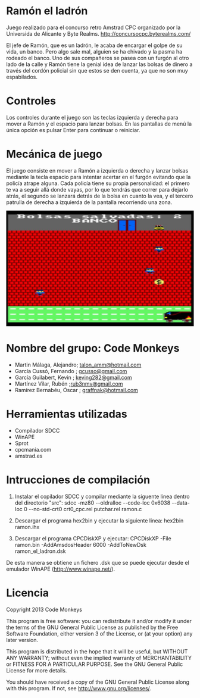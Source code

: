 Ramón el ladrón
===============
Juego realizado para el concurso retro Amstrad CPC organizado por la Universida de Alicante y Byte Realms.
http://concursocpc.byterealms.com/

El jefe de Ramón, que es un ladrón, le acaba de encargar el golpe de su vida, un banco. Pero algo sale mal, alguien se ha chivado y la pasma ha rodeado el banco. Uno de sus compañeros se pasea con un furgón al otro lado de la calle y Ramón tiene la genial idea de lanzar las bolsas de dinero a través del cordón policial sin que estos se den cuenta, ya que no son muy espabilados.

Controles
=========
Los controles durante el juego son las teclas izquierda y derecha para mover a Ramón y el espacio para lanzar bolsas.
En las pantallas de menú la única opción es pulsar Enter para continuar o reiniciar.

Mecánica de juego
=================
El juego consiste en mover a Ramón a izquierda o derecha y lanzar bolsas mediante la tecla espacio para intentar acertar en el furgón evitando que la policía atrape alguna.
Cada policía tiene su propia personalidad: el primero te va a seguir allá donde vayas, por lo que tendrás que correr para dejarlo atrás, el segundo se lanzará detrás de la bolsa en cuanto la vea, y el tercero patrulla de derecha a izquierda de la pantalla recorriendo una zona.

<img src="https://raw.githubusercontent.com/rubenmv/ramon-el-ladron/master/screenshot.png" alt="ramon el ladron captura de juego" />

Nombre del grupo: Code Monkeys
==============================
- Martin Málaga, Alejandro; talon_amm@hotmail.com
- García Cussó, Fernando ; gcusso@gmail.com  
- García Guilabert, Kevin ; keving282@gmail.com 
- Martínez Vilar, Rubén ;rub3nmv@gmail.com
- Ramírez Bernabéu, Óscar ; graffnak@hotmail.com 

Herramientas utilizadas
=======================
- Compilador SDCC
- WinAPE
- Sprot
- cpcmania.com
- amstrad.es

Intrucciones de compilación
===========================
1. Instalar el copilador SDCC y compilar mediante la siguente linea dentro del directorio "src":
sdcc -mz80 --oldralloc --code-loc 0x6038 --data-loc 0 --no-std-crt0 crt0_cpc.rel putchar.rel ramon.c

2. Descargar el programa hex2bin y ejecutar la siguiente linea:
hex2bin ramon.ihx

3. Descargar el programa CPCDiskXP y ejecutar:
CPCDiskXP -File ramon.bin -AddAmsdosHeader 6000 -AddToNewDsk ramon_el_ladron.dsk

De esta manera se obtiene un fichero .dsk que se puede ejecutar desde el emulador WinAPE (http://www.winape.net/).

Licencia
========
Copyright 2013 Code Monkeys

This program is free software: you can redistribute it and/or modify
it under the terms of the GNU General Public License as published by
the Free Software Foundation, either version 3 of the License, or
(at your option) any later version.

This program is distributed in the hope that it will be useful,
but WITHOUT ANY WARRANTY; without even the implied warranty of
MERCHANTABILITY or FITNESS FOR A PARTICULAR PURPOSE.  See the
GNU General Public License for more details.

You should have received a copy of the GNU General Public License
along with this program.  If not, see <http://www.gnu.org/licenses/>.

